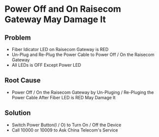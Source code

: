 # Power Off and On Raisecom Gateway May Damage It

## Problem
* Fiber Idicator LED on Raisecom Gateway is RED
* Un-Plug and Re-Plug the Power Cable to Power Off / On the Raisecom Gateway
* All LEDs is OFF Except Power LED

## Root Cause
* Power Off / On the Raisecom Gateway by Un-Pluging / Re-Pluging the Power Cable After Fiber LED is RED May Damage It

## Solution
* Switch Power Button(I / O) to Turn On / Off the Device
* Call 10000 or 10009 to Ask China Telecom's Service
